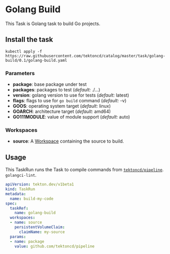 # Golang Build

This Task is Golang task to build Go projects.

## Install the task

```
kubectl apply -f https://raw.githubusercontent.com/tektoncd/catalog/master/task/golang-build/0.1/golang-build.yaml

```


### Parameters

* **package**: base package under test
* **packages**: packages to test (_default:_ ./...)
* **version**: golang version to use for tests (_default:_ latest)
* **flags**: flags to use for `go build` command (_default:_ -v)
* **GOOS**: operating system target (_default:_ linux)
* **GOARCH**: architecture target (_default:_ amd64)
* **GO111MODULE**: value of module support (_default:_ auto)

### Workspaces

* **source**: A [Workspace](https://github.com/tektoncd/pipeline/blob/master/docs/workspaces.md) containing the source to build.


## Usage

This TaskRun runs the Task to compile commands from
[`tektoncd/pipeline`](https://github.com/tektoncd/pipeline).
`golangci-lint`.

```yaml
apiVersion: tekton.dev/v1beta1
kind: TaskRun
metadata:
  name: build-my-code
spec:
  taskRef:
    name: golang-build
  workspaces:
  - name: source
    persistentVolumeClaim:
      claimName: my-source
  params:
  - name: package
    value: github.com/tektoncd/pipeline
```
